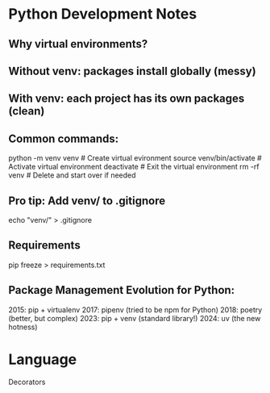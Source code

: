 # Python Development Notes

## Why virtual environments?
## Without venv: packages install globally (messy)
## With venv: each project has its own packages (clean)

## Common commands:
python -m venv venv # Create virtual evironment
source venv/bin/activate # Activate virtual environment
deactivate  # Exit the virtual environment
rm -rf venv  # Delete and start over if needed

## Pro tip: Add venv/ to .gitignore
echo "venv/" > .gitignore

## Requirements
pip freeze > requirements.txt

## Package Management Evolution for Python:
2015: pip + virtualenv
2017: pipenv (tried to be npm for Python)
2018: poetry (better, but complex)
2023: pip + venv (standard library!)
2024: uv (the new hotness)


# Language

Decorators